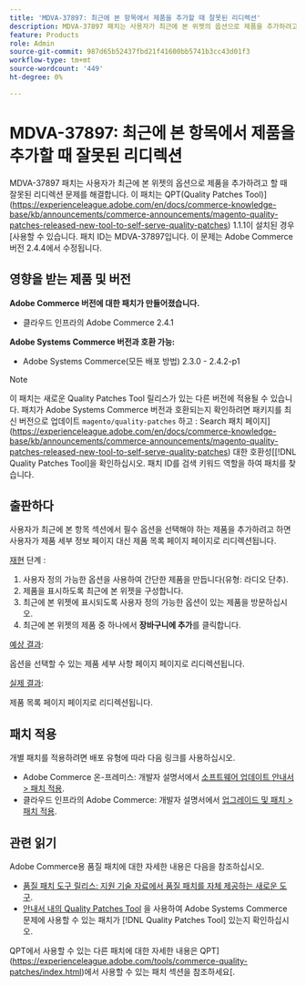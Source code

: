 ```yaml
---
title: 'MDVA-37897: 최근에 본 항목에서 제품을 추가할 때 잘못된 리디렉션'
description: MDVA-37897 패치는 사용자가 최근에 본 위젯의 옵션으로 제품을 추가하려고 할 때 잘못된 리디렉션 문제를 해결합니다. 이 패치는 [Quality Patches Tool (QPT)](https://experienceleague.adobe.com/en/docs/commerce-knowledge-base/kb/announcements/commerce-announcements/magento-quality-patches-released-new-tool-to-self-serve-quality-patches) 1.1.1이 설치된 경우에 사용할 수 있습니다. 패치 ID는 MDVA-37897입니다. 이 문제는 Adobe Systems Commerce 버전 2.4.4에서 수정될 예정입니다.
feature: Products
role: Admin
source-git-commit: 987d65b52437fbd21f41600bb5741b3cc43d01f3
workflow-type: tm+mt
source-wordcount: '449'
ht-degree: 0%

---
```


# MDVA-37897: 최근에 본 항목에서 제품을 추가할 때 잘못된 리디렉션

MDVA-37897 패치는 사용자가 최근에 본 위젯의 옵션으로 제품을 추가하려고 할 때 잘못된 리디렉션 문제를 해결합니다. 이 패치는 QPT(Quality Patches Tool)](https://experienceleague.adobe.com/en/docs/commerce-knowledge-base/kb/announcements/commerce-announcements/magento-quality-patches-released-new-tool-to-self-serve-quality-patches) 1.1.1이 설치된 경우 [사용할 수 있습니다. 패치 ID는 MDVA-37897입니다. 이 문제는 Adobe Commerce 버전 2.4.4에서 수정됩니다.

## 영향을 받는 제품 및 버전

**Adobe Commerce 버전에 대한 패치가 만들어졌습니다.**

* 클라우드 인프라의 Adobe Commerce 2.4.1

**Adobe Systems Commerce 버전과 호환 가능:**

* Adobe Systems Commerce(모든 배포 방법) 2.3.0 - 2.4.2-p1

>[!NOTE]
>
>이 패치는 새로운 Quality Patches Tool 릴리스가 있는 다른 버전에 적용될 수 있습니다. 패치가 Adobe Systems Commerce 버전과 호환되는지 확인하려면 패키지를 최신 버전으로 업데이트 `magento/quality-patches` 하고 : Search 패치 페이지](https://experienceleague.adobe.com/en/docs/commerce-knowledge-base/kb/announcements/commerce-announcements/magento-quality-patches-released-new-tool-to-self-serve-quality-patches) 대한 호환성[[!DNL Quality Patches Tool]을 확인하십시오. 패치 ID를 검색 키워드 역할을 하여 패치를 찾습니다.

## 출판하다

사용자가 최근에 본 항목 섹션에서 필수 옵션을 선택해야 하는 제품을 추가하려고 하면 사용자가 제품 세부 정보 페이지 대신 제품 목록 페이지 페이지로 리디렉션됩니다.

<u>재현</u> 단계 :

1. 사용자 정의 가능한 옵션을 사용하여 간단한 제품을 만듭니다(유형: 라디오 단추).
1. 제품을 표시하도록 최근에 본 위젯을 구성합니다.
1. 최근에 본 위젯에 표시되도록 사용자 정의 가능한 옵션이 있는 제품을 방문하십시오.
1. 최근에 본 위젯의 제품 중 하나에서 **장바구니에 추가**&#x200B;를 클릭합니다.

<u>예상 결과</u>:

옵션을 선택할 수 있는 제품 세부 사항 페이지 페이지로 리디렉션됩니다.

<u>실제 결과</u>:

제품 목록 페이지 페이지로 리디렉션됩니다.

## 패치 적용

개별 패치를 적용하려면 배포 유형에 따라 다음 링크를 사용하십시오.

* Adobe Commerce 온-프레미스: 개발자 설명서에서 [소프트웨어 업데이트 안내서 > 패치 적용](https://experienceleague.adobe.com/en/docs/commerce-operations/tools/quality-patches-tool/usage).
* 클라우드 인프라의 Adobe Commerce: 개발자 설명서에서 [업그레이드 및 패치 > 패치 적용](https://experienceleague.adobe.com/en/docs/commerce-cloud-service/user-guide/develop/upgrade/apply-patches).

## 관련 읽기

Adobe Commerce용 품질 패치에 대한 자세한 내용은 다음을 참조하십시오.

* [품질 패치 도구 릴리스: 지원 기술 자료에서 품질 패치를 자체 제공하는 새로운 도구](https://experienceleague.adobe.com/en/docs/commerce-knowledge-base/kb/announcements/commerce-announcements/magento-quality-patches-released-new-tool-to-self-serve-quality-patches).
* [안내서 내의 Quality Patches Tool](/help/tools/quality-patches-tool/patches-available-in-qpt/check-patch-for-magento-issue-with-magento-quality-patches.md) 을 사용하여 Adobe Systems Commerce 문제에 사용할 수 있는 패치가 [!DNL Quality Patches Tool] 있는지 확인하십시오.

QPT에서 사용할 수 있는 다른 패치에 대한 자세한 내용은 QPT](https://experienceleague.adobe.com/tools/commerce-quality-patches/index.html)에서 사용할 수 있는 패치 섹션을 참조하세요[.
